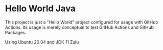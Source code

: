 # Hello World Java

This project is just a "Hello World" project configured for usage with GitHub Actions.
Its usage is merely conceptual to test GitHub Actions and GitHub Packages.

Using Ubuntu 20.04 and JDK 11 Zulu
